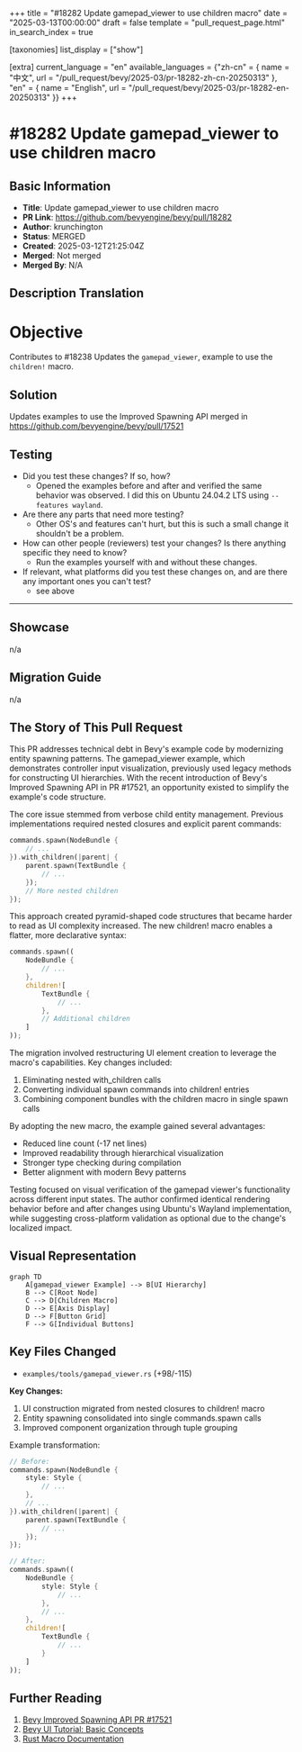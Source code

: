 +++
title = "#18282 Update gamepad_viewer to use children macro"
date = "2025-03-13T00:00:00"
draft = false
template = "pull_request_page.html"
in_search_index = true

[taxonomies]
list_display = ["show"]

[extra]
current_language = "en"
available_languages = {"zh-cn" = { name = "中文", url = "/pull_request/bevy/2025-03/pr-18282-zh-cn-20250313" }, "en" = { name = "English", url = "/pull_request/bevy/2025-03/pr-18282-en-20250313" }}
+++

# #18282 Update gamepad_viewer to use children macro

## Basic Information
- **Title**: Update gamepad_viewer to use children macro
- **PR Link**: https://github.com/bevyengine/bevy/pull/18282
- **Author**: krunchington
- **Status**: MERGED
- **Created**: 2025-03-12T21:25:04Z
- **Merged**: Not merged
- **Merged By**: N/A

## Description Translation
# Objective

Contributes to #18238 
Updates the `gamepad_viewer`, example to use the `children!` macro.  

## Solution

Updates examples to use the Improved Spawning API merged in https://github.com/bevyengine/bevy/pull/17521

## Testing

- Did you test these changes? If so, how?
  - Opened the examples before and after and verified the same behavior was observed.  I did this on Ubuntu 24.04.2 LTS using `--features wayland`.
- Are there any parts that need more testing?
  - Other OS's and features can't hurt, but this is such a small change it shouldn't be a problem.
- How can other people (reviewers) test your changes? Is there anything specific they need to know?
  - Run the examples yourself with and without these changes.
- If relevant, what platforms did you test these changes on, and are there any important ones you can't test?
  - see above

---

## Showcase

n/a

## Migration Guide

n/a

## The Story of This Pull Request

This PR addresses technical debt in Bevy's example code by modernizing entity spawning patterns. The gamepad_viewer example, which demonstrates controller input visualization, previously used legacy methods for constructing UI hierarchies. With the recent introduction of Bevy's Improved Spawning API in PR #17521, an opportunity existed to simplify the example's code structure.

The core issue stemmed from verbose child entity management. Previous implementations required nested closures and explicit parent commands:

```rust
commands.spawn(NodeBundle {
    // ...
}).with_children(|parent| {
    parent.spawn(TextBundle {
        // ...
    });
    // More nested children
});
```

This approach created pyramid-shaped code structures that became harder to read as UI complexity increased. The new children! macro enables a flatter, more declarative syntax:

```rust
commands.spawn((
    NodeBundle {
        // ...
    },
    children![
        TextBundle {
            // ...
        },
        // Additional children
    ]
));
```

The migration involved restructuring UI element creation to leverage the macro's capabilities. Key changes included:

1. Eliminating nested with_children calls
2. Converting individual spawn commands into children! entries
3. Combining component bundles with the children macro in single spawn calls

By adopting the new macro, the example gained several advantages:
- Reduced line count (-17 net lines)
- Improved readability through hierarchical visualization
- Stronger type checking during compilation
- Better alignment with modern Bevy patterns

Testing focused on visual verification of the gamepad viewer's functionality across different input states. The author confirmed identical rendering behavior before and after changes using Ubuntu's Wayland implementation, while suggesting cross-platform validation as optional due to the change's localized impact.

## Visual Representation

```mermaid
graph TD
    A[gamepad_viewer Example] --> B[UI Hierarchy]
    B --> C[Root Node]
    C --> D[Children Macro]
    D --> E[Axis Display]
    D --> F[Button Grid]
    F --> G[Individual Buttons]
```

## Key Files Changed

- `examples/tools/gamepad_viewer.rs` (+98/-115)

**Key Changes:**
1. UI construction migrated from nested closures to children! macro
2. Entity spawning consolidated into single commands.spawn calls
3. Improved component organization through tuple grouping

Example transformation:
```rust
// Before:
commands.spawn(NodeBundle {
    style: Style {
        // ...
    },
    // ...
}).with_children(|parent| {
    parent.spawn(TextBundle {
        // ...
    });
});

// After:
commands.spawn((
    NodeBundle {
        style: Style {
            // ...
        },
        // ...
    },
    children![
        TextBundle {
            // ...
        }
    ]
));
```

## Further Reading

1. [Bevy Improved Spawning API PR #17521](https://github.com/bevyengine/bevy/pull/17521)
2. [Bevy UI Tutorial: Basic Concepts](https://bevy-cheatbook.github.io/ui/ui.html)
3. [Rust Macro Documentation](https://doc.rust-lang.org/book/ch19-06-macros.html)